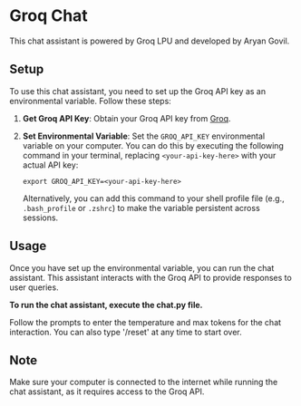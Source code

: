# Groq Chat

This chat assistant is powered by Groq LPU and developed by Aryan Govil.

## Setup

To use this chat assistant, you need to set up the Groq API key as an environmental variable. Follow these steps:

1. **Get Groq API Key**: Obtain your Groq API key from [Groq](https://groq.com).

2. **Set Environmental Variable**: Set the `GROQ_API_KEY` environmental variable on your computer. You can do this by executing the following command in your terminal, replacing `<your-api-key-here>` with your actual API key:

    ```
    export GROQ_API_KEY=<your-api-key-here>
    ```

    Alternatively, you can add this command to your shell profile file (e.g., `.bash_profile` or `.zshrc`) to make the variable persistent across sessions.

## Usage

Once you have set up the environmental variable, you can run the chat assistant. This assistant interacts with the Groq API to provide responses to user queries.

**To run the chat assistant, execute the chat.py file.**


Follow the prompts to enter the temperature and max tokens for the chat interaction. You can also type '/reset' at any time to start over.

## Note

Make sure your computer is connected to the internet while running the chat assistant, as it requires access to the Groq API.


